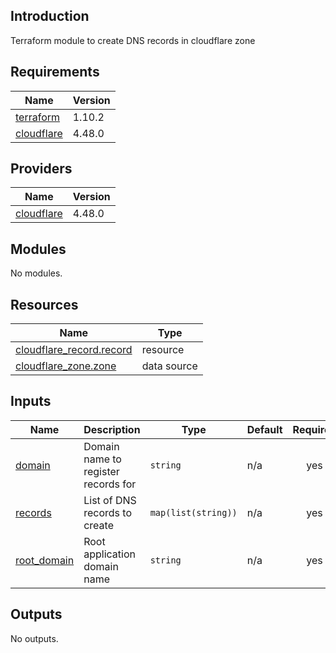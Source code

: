 ## Introduction
Terraform module to create DNS records in cloudflare zone

<!-- BEGIN_TF_DOCS -->
  
## Requirements

| Name | Version |
|------|---------|
| <a name="requirement_terraform"></a> [terraform](#requirement\_terraform) | 1.10.2 |
| <a name="requirement_cloudflare"></a> [cloudflare](#requirement\_cloudflare) | 4.48.0 |
## Providers

| Name | Version |
|------|---------|
| <a name="provider_cloudflare"></a> [cloudflare](#provider\_cloudflare) | 4.48.0 |
## Modules

No modules.
## Resources

| Name | Type |
|------|------|
| [cloudflare_record.record](https://registry.terraform.io/providers/cloudflare/cloudflare/4.48.0/docs/resources/record) | resource |
| [cloudflare_zone.zone](https://registry.terraform.io/providers/cloudflare/cloudflare/4.48.0/docs/data-sources/zone) | data source |
## Inputs

| Name | Description | Type | Default | Required |
|------|-------------|------|---------|:--------:|
| <a name="input_domain"></a> [domain](#input\_domain) | Domain name to register records for | `string` | n/a | yes |
| <a name="input_records"></a> [records](#input\_records) | List of DNS records to create | `map(list(string))` | n/a | yes |
| <a name="input_root_domain"></a> [root\_domain](#input\_root\_domain) | Root application domain name | `string` | n/a | yes |
## Outputs

No outputs.
<!-- END_TF_DOCS -->
